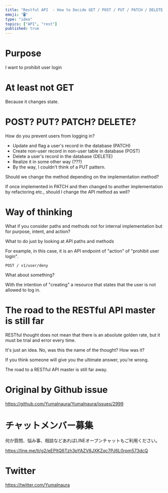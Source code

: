 ```yaml
---
title: "Restful API  - How to Decide GET / POST / PUT / PATCH / DELETE methods"
emoji: "🖥"
type: "idea"
topics: ["API", "rest"]
published: true
---
```


# Purpose

I want to prohibit user login

# At least not GET

Because it changes state.

# POST? PUT? PATCH? DELETE?

How do you prevent users from logging in?

- Update and flag a user's record in the database (PATCH)
- Create non-user record in non-user table in database (POST)
- Delete a user's record in the database (DELETE)
- Realize it in some other way (???)
- By the way, I couldn't think of a PUT pattern.

Should we change the method depending on the implementation method?

If once implemented in PATCH and then changed to another implementation by refactoring etc., should I change the API method as well?

# Way of thinking

What if you consider paths and methods not for internal implementation but for purpose, intent, and action?

What to do just by looking at API paths and methods

For example, in this case, it is an API endpoint of "action" of "prohibit user login".

```
POST / v1/user/deny
```

What about something?

With the intention of "creating" a resource that states that the user is not allowed to log in.

# The road to the RESTful API master is still far

RESTful thought does not mean that there is an absolute golden rate, but it must be trial and error every time.

It's just an idea. No, was this the name of the thought? How was it?

If you think someone will give you the ultimate answer, you're wrong.

The road to a RESTful API master is still far away.


# Original by Github issue

https://github.com/YumaInaura/YumaInaura/issues/2999








<!-- Update From Qiita API -->

# チャットメンバー募集


何か質問、悩み事、相談などあればLINEオープンチャットもご利用ください。

https://line.me/ti/g2/eEPltQ6Tzh3pYAZV8JXKZqc7PJ6L0rpm573dcQ





# Twitter


https://twitter.com/YumaInaura


<!-- Update From Qiita API -->


